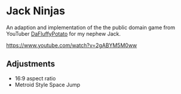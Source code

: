 # Jack Ninjas

An adaption and implementation of the the public domain game from YouTuber [DaFluffyPotato](https://www.youtube.com/@DaFluffyPotato) for my nephew Jack.



https://www.youtube.com/watch?v=2gABYM5M0ww

## Adjustments
* 16:9 aspect ratio
* Metroid Style Space Jump